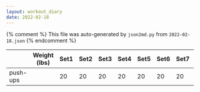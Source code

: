 ```yaml
---
layout: workout_diary
date: 2022-02-18
---
```


{% comment %}
    This file was auto-generated by `json2md.py` from `2022-02-18.json`
{% endcomment %}

|  | Weight (lbs) | Set1 | Set2 | Set3 | Set4 | Set5 | Set6 | Set7 | Set8 | Set9 | Set10 | Set11 | Set12 |
|--|--------------|------|------|------|------|------|------|------|------|------|-------|-------|-------|
| push-ups |  | 20 | 20 | 20 | 20 | 20 | 20 | 20 | 20 | 20 | 20 | 20 | 10 |
